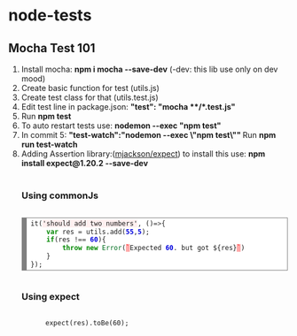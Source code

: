 # node-tests

<h2>Mocha Test 101</h2>

<ol>
	<li>Install mocha: <strong>npm i mocha --save-dev</strong> (-dev: this lib use only on dev mood)</li>
	<li>Create basic function for test (utils.js)</li>
	<li>Create test class for that (utils.test.js)</li>
	<li>Edit test line in package.json: <strong>"test": "mocha **/*.test.js"</strong> </li>
	<li>Run <strong>npm test</strong></li>
	<li>To auto restart tests use: <strong>nodemon --exec "npm test"</strong></li>
	<li>In commit 5: <strong> "test-watch":"nodemon --exec \"npm test\"" </strong> Run <strong>npm run test-watch</strong></li>
	<li>Adding Assertion library:(<a href="https://github.com/mjackson/expect">mjackson/expect</a>) to install this use: <strong>npm install expect@1.20.2 --save-dev
</strong></li>
<br>
<h3>Using commonJs</h3>
<code>
<!-- HTML generated using hilite.me --><div style="background: #ffffff; overflow:auto;width:auto;border:solid gray;border-width:.1em .1em .1em .8em;padding:.2em .6em;"><pre style="margin: 0; line-height: 125%">it(<span style="background-color: #fff0f0">&#39;should add two numbers&#39;</span>, ()<span style="color: #333333">=&gt;</span>{
	<span style="color: #008800; font-weight: bold">var</span> res <span style="color: #333333">=</span> utils.add(<span style="color: #0000DD; font-weight: bold">55</span>,<span style="color: #0000DD; font-weight: bold">5</span>);
	<span style="color: #008800; font-weight: bold">if</span>(res <span style="color: #333333">!==</span> <span style="color: #0000DD; font-weight: bold">60</span>){
		<span style="color: #008800; font-weight: bold">throw</span> <span style="color: #008800; font-weight: bold">new</span> <span style="color: #007020">Error</span>(<span style="color: #FF0000; background-color: #FFAAAA">`</span>Expected <span style="color: #0000DD; font-weight: bold">60</span>. but got ${res}<span style="color: #FF0000; background-color: #FFAAAA">`</span>)
	}
});
</pre></div>
</code>
<h3>Using expect</h3>
<code>
	  expect(res).toBe(60);
</code>
</ol>
